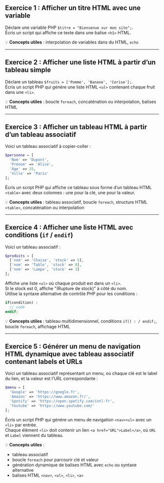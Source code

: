 ## Exercice 1 : Afficher un titre HTML avec une variable

Déclare une variable PHP `$titre = "Bienvenue sur mon site";`.  
Écris un script qui affiche ce texte dans une balise `<h1>` HTML.

💡 **Concepts utiles** : interpolation de variables dans du HTML, `echo`

---

## Exercice 2 : Afficher une liste HTML à partir d’un tableau simple

Déclare un tableau `$fruits = ['Pomme', 'Banane', 'Cerise'];`.  
Écris un script PHP qui génère une liste HTML `<ul>` contenant chaque fruit dans une `<li>`.

💡 **Concepts utiles** : boucle `foreach`, concaténation ou interpolation, balises HTML

---

## Exercice 3 : Afficher un tableau HTML à partir d’un tableau associatif

Voici un tableau associatif à copier-coller :
```php
$personne = [
  'Nom' => 'Dupont',
  'Prénom' => 'Alice',
  'Âge' => 25,
  'Ville' => 'Paris'
];
```

Écris un script PHP qui affiche ce tableau sous forme d’un tableau HTML `<table>` avec deux colonnes : une pour la clé, une pour la valeur.

💡 **Concepts utiles** : tableau associatif, boucle `foreach`, structure HTML `<table>`, concaténation ou interpolation

---

## Exercice 4 : Afficher une liste HTML avec conditions (`if` / `endif`)

Voici un tableau associatif :
```php
$produits = [
  ['nom' => 'Chaise', 'stock' => 5],
  ['nom' => 'Table', 'stock' => 0],
  ['nom' => 'Lampe', 'stock' => 3]
];
```

Affiche une liste `<ul>` où chaque produit est dans un `<li>`.  
Si le stock est 0, affiche "(Rupture de stock)" à côté du nom.  
Utilise la syntaxe alternative de contrôle PHP pour les conditions :
```php
if(condition) :  
  // code  
endif;
```

💡 **Concepts utiles** : tableau multidimensionnel, conditions `if() : / endif;`, boucle `foreach`, affichage HTML

---

## Exercice 5 : Générer un menu de navigation HTML dynamique avec tableau associatif contenant labels et URLs

Voici un tableau associatif représentant un menu, où chaque clé est le label du lien, et la valeur est l’URL correspondante :
```php
$menu = [
  'Google' => 'https://google.fr',
  'Amazon' => 'https://www.amazon.fr/',
  'Spotify' => 'https://open.spotify.com/intl-fr',
  'Youtube' => 'https://www.youtube.com/'
];
```

Écris un script PHP qui génère un menu de navigation `<nav><ul>` avec un `<li>` par entrée.  
Chaque élément `<li>` doit contenir un lien `<a href="URL">Label</a>`, où `URL` et `Label` viennent du tableau.

💡 **Concepts utiles** :
- tableau associatif
- boucle `foreach` pour parcourir clé et valeur
- génération dynamique de balises HTML avec `echo` ou syntaxe alternative
- balises HTML `<nav>`, `<ul>`, `<li>`, `<a>`

